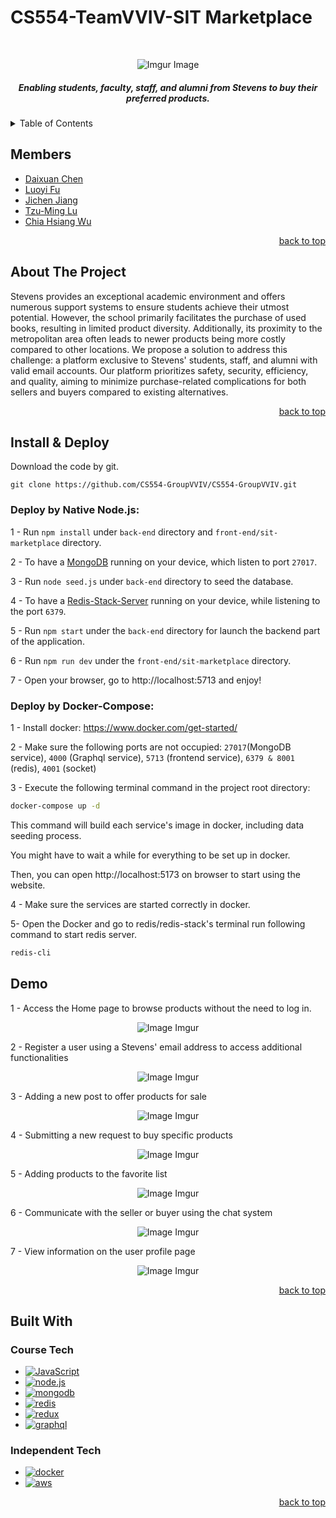# CS554-TeamVVIV-SIT Marketplace

<a name="readme-top"></a>

<br />
<div align="center">

  ![Imgur Image](https://i.imgur.com/SIZZorG.png)

  <h5 align="center">
  Enabling students, faculty, staff, and alumni from Stevens to buy their preferred products.
  <br />
  </h5>
</div>


<!-- TABLE OF CONTENTS -->
<details>
  <summary>Table of Contents</summary>
  <ol>
    <li><a href="#members">Members</li>
    <li>
      <a href="#about-the-project">About The Project</a>      
    </li>
    <li>
      <a href="#getting-started">Getting Started</a>
      <ul>
        <li><a href="#installation">Installation</a></li>
        <li><a href="#start">Start</a></li>
      </ul>
    </li>
    <li><a href="#built-with">Built With</a></li>
  </ol>
</details>

<!-- Members -->

## Members

- [Daixuan Chen](https://github.com/Karol-Chen)
- [Luoyi Fu](https://github.com/Lori-Fu)
- [Jichen Jiang](https://github.com/aturret)
- [Tzu-Ming Lu](https://github.com/tzuminglu)
- [Chia Hsiang Wu](https://github.com/Jason-Wuuuu)


<p align="right"><a href="#readme-top">back to top</a></p>

<!-- ABOUT THE PROJECT -->

## About The Project

<div align="left">
  Stevens provides an exceptional academic environment and offers numerous support systems to ensure students achieve their utmost potential. However, the school primarily facilitates the purchase of used books, resulting in limited product diversity. Additionally, its proximity to the metropolitan area often leads to newer products being more costly compared to other locations. We propose a solution to address this challenge: a platform exclusive to Stevens' students, staff, and alumni with valid email accounts. Our platform prioritizes safety, security, efficiency, and quality, aiming to minimize purchase-related complications for both sellers and buyers compared to existing alternatives.
</div>

<p align="right"><a href="#readme-top">back to top</a></p>

<!-- GETTING STARTED -->

## Install & Deploy

Download the code by git.

```shell
git clone https://github.com/CS554-GroupVVIV/CS554-GroupVVIV.git
```

### Deploy by Native Node.js:

1 - Run `npm install` under `back-end` directory and `front-end/sit-marketplace` directory.

2 - To have a [MongoDB](https://www.mongodb.com/docs/manual/installation/) running on your device, which listen to port `27017`.

3 - Run `node seed.js` under `back-end` directory to seed the database.

4 - To have a [Redis-Stack-Server](https://redis.io/docs/install/install-stack/) running on your device, while listening to the port `6379`.

5 - Run `npm start` under the `back-end` directory for launch the backend part of the application.

6 - Run `npm run dev` under the `front-end/sit-marketplace` directory.

7 - Open your browser, go to http://localhost:5713 and enjoy!

### Deploy by Docker-Compose:

1 - Install docker: https://www.docker.com/get-started/

2 - Make sure the following ports are not occupied: `27017`(MongoDB service), `4000` (Graphql service), `5713` (frontend service), `6379 & 8001` (redis), `4001` (socket)

3 - Execute the following terminal command in the project root directory:

```bash
docker-compose up -d
```

This command will build each service's image in docker, including data seeding process.

You might have to wait a while for everything to be set up in docker.

Then, you can open http://localhost:5173 on browser to start using the website.

4 - Make sure the services are started correctly in docker.

5- Open the Docker and go to redis/redis-stack's terminal run following command to start redis server.
```bash
redis-cli
```

## Demo

1 - Access the Home page to browse products without the need to log in.

<div align="center">

  ![Image Imgur](https://i.imgur.com/LB5ksF4.gif)

</div>

2 - Register a user using a Stevens' email address to access additional functionalities

<div align="center">

  ![Image Imgur](https://i.imgur.com/hCrPISW.gif)

</div>

3 - Adding a new post to offer products for sale

<div align="center">

  ![Image Imgur](https://i.imgur.com/qKuTNj2.gif)

</div>

4 - Submitting a new request to buy specific products

<div align="center">

  ![Image Imgur](https://i.imgur.com/eXO6Zqu.gif)

</div>

5 - Adding products to the favorite list

<div align="center">

  ![Image Imgur](https://i.imgur.com/7TB1quf.gif)

</div>

6 - Communicate with the seller or buyer using the chat system

<div align="center">

  ![Image Imgur](https://i.imgur.com/QcbF7Tc.gif)

</div>

7 - View information on the user profile page

<div align="center">

  ![Image Imgur](https://i.imgur.com/HJDd2qe.gif)

</div>

<p align="right"><a href="#readme-top">back to top</a></p>

## Built With

### Course Tech

- [![JavaScript][JavaScript-img]][JavaScript-url]
- [![node.js][node.js-img]][node.js-url]
- [![mongodb][mongodb-img]][mongodb-url]
- [![redis][redis-img]][redis-url]
- [![redux][redux-img]][redux-url]
- [![graphql][graphql-img]][graphql-url]

### Independent Tech

- [![docker][docker-img]][docker-url]
- [![aws][aws-img]][aws-url]

<p align="right"><a href="#readme-top">back to top</a></p>


<!-- MARKDOWN LINKS & IMAGES -->

[JavaScript-url]: https://developer.mozilla.org/en-US/docs/Web/JavaScript
[JavaScript-img]: https://img.shields.io/badge/logo-javascript-blue?logo=javascript
[node.js-url]: https://nodejs.org/en
[node.js-img]: https://img.shields.io/badge/Node.js-43853D?style=for-the-badge&logo=node.js&logoColor=white
[mongodb-url]: https://www.mongodb.com/zh-cn
[mongodb-img]: https://img.shields.io/badge/MongoDB-%234ea94b.svg?style=for-the-badge&logo=mongodb&logoColor=white
[react-url]: https://react.dev/
[react-img]: https://img.shields.io/badge/react-%2320232a.svg?style=for-the-badge&logo=react&logoColor=%2361DAFB
[redis-url]: https://redis.io/
[redis-img]: https://img.shields.io/badge/redis-%23DD0031.svg?style=for-the-badge&logo=redis&logoColor=white
[redux-url]: https://redux.js.org/
[redux-img]: https://img.shields.io/badge/redux-%23593d88.svg?style=for-the-badge&logo=redux&logoColor=white
[graphql-url]: https://graphql.org/
[graphql-img]: https://img.shields.io/badge/-ApolloGraphQL-311C87?style=for-the-badge&logo=apollo-graphql
[docker-url]: https://www.docker.com/
[docker-img]: https://img.shields.io/badge/docker-%230db7ed.svg?style=for-the-badge&logo=docker&logoColor=white
[aws-url]: https://www.google.com/url?sa=t&rct=j&q=&esrc=s&source=web&cd=&cad=rja&uact=8&ved=2ahUKEwjo1baCvp-DAxUJvokEHWMyCuMQFnoECAYQAQ&url=https%3A%2F%2Faws.amazon.com%2Fs3%2F&usg=AOvVaw3NS_rqXKJpiZug3wHxUGKs&opi=89978449
[aws-img]: https://img.shields.io/badge/AWS-%23FF9900.svg?style=for-the-badge&logo=amazon-aws&logoColor=white
